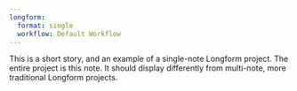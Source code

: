 ```yaml
---
longform:
  format: single
  workflow: Default Workflow
---
```


This is a short story, and an example of a single-note Longform project. The entire project is this note. It should display differently from multi-note, more traditional Longform projects.